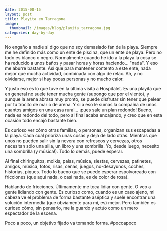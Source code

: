 ```yaml
---
date: 2015-08-15
layout: post
title: Playita en Tarragona
image:
  thumbnail: /images/blog/playita_tarragona.jpg
categories: day-by-day
---
```


No engaño a nadie si digo que no soy demasiado fan de la playa. Siempre me he definido más como un ente de piscina, que un ente de playa. Pero no todo es blanco o negro. Normalmente cuando he ido a la playa la cosa se ha reducido a unos baños y pasar horas y horas haciendo… "nada". Y eso me aburre bastante. Así que para mantener contento a este ente, nada mejor que mucha actividad, combinada con algo de relax. Ah, y no olvidarse, mejor si hay pocas personas y no mucho calor.

Y justo eso es lo que tuve en la última visita a Hospitalet. Es una playita que en general no suele tener mucha gente (supongo que por el viento), y aunque la arena abrasa muy pronto, se puede disfrutar sin tener que pelear por tu trocito de mar o de arena. Y si a eso le sumas la compañía de unos cuantos amigos en una casa rural… ¡pues sale un plan redondo! Bueno, nada es redondo del todo, pero al final acaba encajando, y creo que en esta ocasión todo encajó bastante bien.

Es curioso ver cómo otras familias, o personas, organizan sus escapadas a la playa. Cada cual prioriza unas cosas y deja de lado otras. Mientras que unos no pueden salir sin la nevera con refrescos y cervezas, otros necesitan sólo una silla, un libro y una sombrilla. Yo, desde luego, necesito una sombrilla (y música!). Todo lo demás, puede esperar.

Al final chiringuitos, molkis, palas, música, siestas, cervezas, patinetes, amigos, música, fotos, risas, cenas, juegos, no-desayunos, coches, historias, piques. Todo lo bueno que se puede esperar espolvoreado con fricciones (que aquí nada, o casi nada, es de color de rosa).

Hablando de fricciones. Últimamente me toca lidiar con gente. O veo a gente lidiando con gente. Es curioso como, cuando es un caso ajeno, mi cabeza ve el problema de forma bastante aséptica y suele encontrar una solución intermedia (que obviamente para mí, es) mejor. Pero también es curioso cómo, sin pensarlo, me la guardo y actúo como un mero espectador de la escena.

Poco a poco, un objetivo fijado va tomando forma. #pocoapoco

